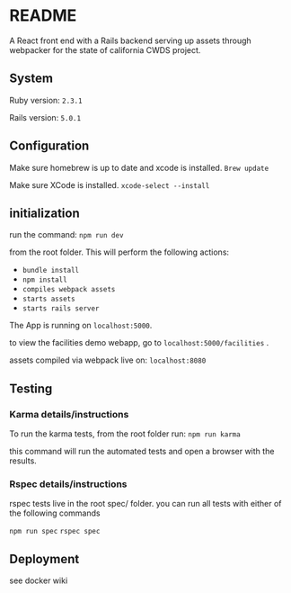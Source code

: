 # README

A React front end with a Rails backend serving up assets through webpacker for the state of california CWDS project.

## System
Ruby version: `2.3.1`

Rails version: `5.0.1`

## Configuration
Make sure homebrew is up to date and xcode is installed.
`Brew update`

Make sure XCode is installed.
`xcode-select --install`

## initialization

run the command:
`npm run dev`

from the root folder. This will perform the following actions:
 - `bundle install`
 - `npm install `
 - `compiles webpack assets`
 - `starts assets`
 - `starts rails server`

The App is running on
`localhost:5000`.

to view the facilities demo webapp, go to
`localhost:5000/facilities` .

assets compiled via webpack live on:
`localhost:8080`

## Testing

### Karma details/instructions
To run the karma tests, from the root folder run:
`npm run karma`

this command will run the automated tests and open a browser with the results.

### Rspec details/instructions
 rspec tests live in the root spec/ folder. you can run all tests with either of the following commands

 `npm run spec`
 `rspec spec`


## Deployment
see docker wiki
